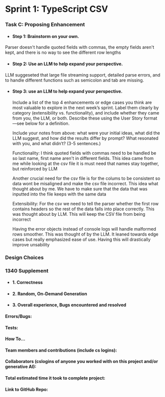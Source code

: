 # Sprint 1: TypeScript CSV

### Task C: Proposing Enhancement

- #### Step 1: Brainstorm on your own.

Parser doesn't handle quoted fields with commas, the empty fields aren't kept, and there is no way to see the different row lengths

- #### Step 2: Use an LLM to help expand your perspective.

LLM suggeseted that large file streaming support, detailed parse errors, and to handle different functions such as semicolon and tab are missing.

- #### Step 3: use an LLM to help expand your perspective.

    Include a list of the top 4 enhancements or edge cases you think are most valuable to explore in the next week’s sprint. Label them clearly by category (extensibility vs. functionality), and include whether they came from you, the LLM, or both. Describe these using the User Story format—see below for a definition. 

    Include your notes from above: what were your initial ideas, what did the LLM suggest, and how did the results differ by prompt? What resonated with you, and what didn’t? (3-5 sentences.) 

    Functionality:
    I think quoted fields with commas need to be handled be so last name, first name aren't in different fields. This idea came from me while looking at the csv file it is must need that names stay together, but reinforced by LLM

    Another crucial need for the csv file is for the colums to be consistent so data wont be misaligned and make the csv file incorrect. This idea what thought about by me. We have to make sure that the data that was inputted into the file keeps with the same data

    Extensibility:
    For the csv we need to tell the parser whether the first row contains headers so the rest of the data falls into place correctly. This was thought about by LLM. This will keep the CSV file from being incorrect

    Having the error objects instead of console logs will handle malformed rows smoother. This was thought of by the LLM. It leaned towards edge cases but really emphasized ease of use. Having this will drastically improve unsability    

### Design Choices

### 1340 Supplement

- #### 1. Correctness

- #### 2. Random, On-Demand Generation

- #### 3. Overall experience, Bugs encountered and resolved
#### Errors/Bugs:
#### Tests:
#### How To…

#### Team members and contributions (include cs logins):

#### Collaborators (cslogins of anyone you worked with on this project and/or generative AI):
#### Total estimated time it took to complete project:
#### Link to GitHub Repo:  
